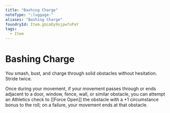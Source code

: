```yaml
---
title: "Bashing Charge"
noteType: ":luggage:"
aliases: "Bashing Charge"
foundryId: Item.gbLmDy9njpwfoPaY
tags:
  - Item
---
```


# Bashing Charge

You smash, bust, and charge through solid obstacles without hesitation. Stride twice.

Once during your movement, if your movement passes through or ends adjacent to a door, window, fence, wall, or similar obstacle, you can attempt an Athletics check to [[Force Open]] the obstacle with a +1 circumstance bonus to the roll; on a failure, your movement ends at that obstacle.
